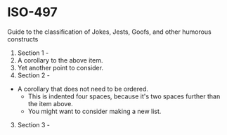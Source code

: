 # ISO-497
Guide to the classification of Jokes, Jests, Goofs, and other humorous constructs

1. Section 1 -
  1. A corollary to the above item.
  2. Yet another point to consider.
2. Section 2 -
  * A corollary that does not need to be ordered.
    * This is indented four spaces, because it's two spaces further than the item above.
    * You might want to consider making a new list.
3. Section 3 - 
